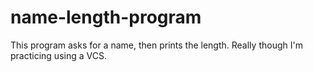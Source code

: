 # name-length-program
This program asks for a name, then prints the length.
Really though I'm practicing using a VCS.
